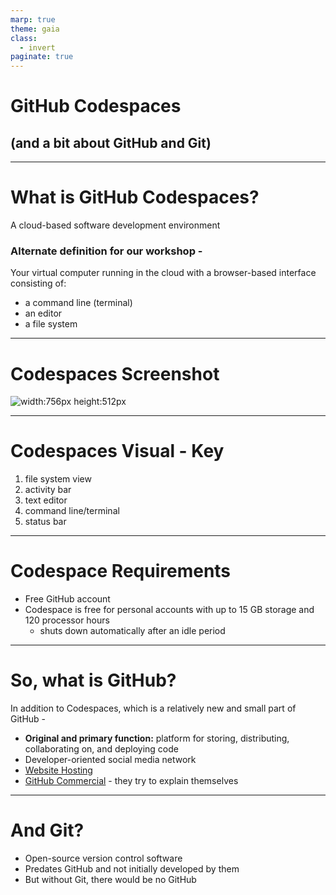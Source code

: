 ```yaml
---
marp: true
theme: gaia
class:
  - invert
paginate: true
---
```

<!-- _class: lead -->
# GitHub Codespaces 
## (and a bit about GitHub and Git)
---
# What is GitHub Codespaces?
A cloud-based software development environment
### Alternate definition for our workshop -
Your virtual computer running in the cloud with a browser-based interface consisting of:
* a command line (terminal) 
* an editor
* a file system 
---
# Codespaces Screenshot
![width:756px height:512px](https://docs.github.com/assets/cb-399834/mw-1440/images/help/codespaces/codespace-overview-annotated.webp)

---
# Codespaces Visual - Key
1. file system view 
2. activity bar
3. text editor
4. command line/terminal
5. status bar
---
# Codespace Requirements
* Free GitHub account
* Codespace is free for personal accounts with up to 15 GB storage and 120 processor hours
    * shuts down automatically after an idle period
---
# So, what is GitHub?
In addition to Codespaces, which is a relatively new and small part of GitHub - 
* **Original and primary function:**  platform for storing, distributing, collaborating on, and deploying code
* Developer-oriented social media network
* [Website Hosting](https://pages.github.com/)
* [GitHub Commercial](https://www.youtube.com/watch?v=pBy1zgt0XPc) - they try to explain themselves
---
# And Git?
* Open-source version control software
* Predates GitHub and not initially developed by them
* But without Git, there would be no GitHub